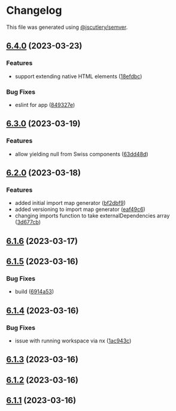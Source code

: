 # Changelog

This file was generated using [@jscutlery/semver](https://github.com/jscutlery/semver).

## [6.4.0](https://github.com/Wildhoney/Switzerland/compare/v6.3.0...v6.4.0) (2023-03-23)

### Features

- support extending native HTML elements ([18efdbc](https://github.com/Wildhoney/Switzerland/commit/18efdbcfdede830d9a22cdac480714159fd67a3d))

### Bug Fixes

- eslint for app ([849327e](https://github.com/Wildhoney/Switzerland/commit/849327e5baea9a6b3114fc66db58be91dbc3d713))

## [6.3.0](https://github.com/Wildhoney/Switzerland/compare/v6.2.0...v6.3.0) (2023-03-19)

### Features

- allow yielding null from Swiss components ([63dd48d](https://github.com/Wildhoney/Switzerland/commit/63dd48d75c4e07e7bec7dcb4b96a443a49a25473))

## [6.2.0](https://github.com/Wildhoney/Switzerland/compare/v6.1.6...v6.2.0) (2023-03-18)

### Features

- added initial import map generator ([bf2dbf9](https://github.com/Wildhoney/Switzerland/commit/bf2dbf9ffa9b30d73b6d9ac3a91f602b4e376900))
- added versioning to import map generator ([eaf49c6](https://github.com/Wildhoney/Switzerland/commit/eaf49c61ab8da5d8297bbb1a3cd4e5009f4bc91d))
- changing imports function to take externalDependencies array ([3d677cb](https://github.com/Wildhoney/Switzerland/commit/3d677cbf1b21d000f39635d64a18463619c95de5))

## [6.1.6](https://github.com/Wildhoney/Switzerland/compare/v6.1.5...v6.1.6) (2023-03-17)

## [6.1.5](https://github.com/Wildhoney/Switzerland/compare/v6.1.4...v6.1.5) (2023-03-16)

### Bug Fixes

- build ([6914a53](https://github.com/Wildhoney/Switzerland/commit/6914a5330fff4b60aaa0f641c9acc9be5727b8ec))

## [6.1.4](https://github.com/Wildhoney/Switzerland/compare/v6.1.3...v6.1.4) (2023-03-16)

### Bug Fixes

- issue with running workspace via nx ([1ac943c](https://github.com/Wildhoney/Switzerland/commit/1ac943ca071f2350fc3cd93a03e41554e204b37b))

## [6.1.3](https://github.com/Wildhoney/Switzerland/compare/v6.1.2...v6.1.3) (2023-03-16)

## [6.1.2](https://github.com/Wildhoney/Switzerland/compare/v6.1.1...v6.1.2) (2023-03-16)

## [6.1.1](https://github.com/Wildhoney/Switzerland/compare/v6.1.0...v6.1.1) (2023-03-16)
